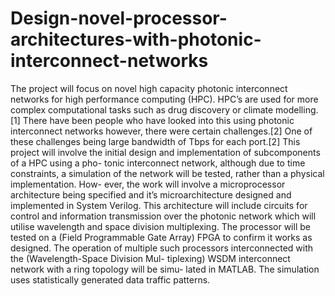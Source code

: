 # Design-novel-processor-architectures-with-photonic-interconnect-networks
The project will focus on novel high capacity photonic interconnect networks
for high performance computing (HPC). HPC’s are used for more complex
computational tasks such as drug discovery or climate modelling.[1] There
have been people who have looked into this using photonic interconnect
networks however, there were certain challenges.[2] One of these challenges
being large bandwidth of Tbps for each port.[2] This project will involve the
initial design and implementation of subcomponents of a HPC using a pho-
tonic interconnect network, although due to time constraints, a simulation
of the network will be tested, rather than a physical implementation. How-
ever, the work will involve a microprocessor architecture being specified and
it’s microarchitecture designed and implemented in System Verilog. This
architecture will include circuits for control and information transmission
over the photonic network which will utilise wavelength and space division
multiplexing. The processor will be tested on a (Field Programmable Gate
Array) FPGA to confirm it works as designed. The operation of multiple
such processors interconnected with the (Wavelength-Space Division Mul-
tiplexing) WSDM interconnect network with a ring topology will be simu-
lated in MATLAB. The simulation uses statistically generated data traffic
patterns.
